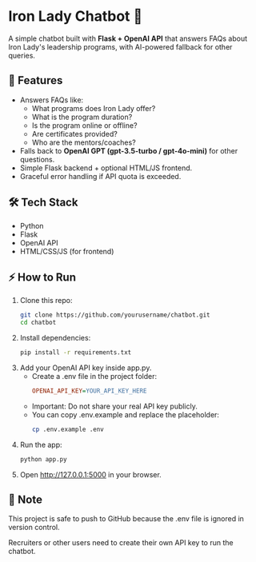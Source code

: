 # Iron Lady Chatbot 🤖

A simple chatbot built with **Flask + OpenAI API** that answers FAQs about Iron Lady's leadership programs, with AI-powered fallback for other queries.

## 🚀 Features
- Answers FAQs like:
  - What programs does Iron Lady offer?
  - What is the program duration?
  - Is the program online or offline?
  - Are certificates provided?
  - Who are the mentors/coaches?
- Falls back to **OpenAI GPT (gpt-3.5-turbo / gpt-4o-mini)** for other questions.
- Simple Flask backend + optional HTML/JS frontend.
- Graceful error handling if API quota is exceeded.

## 🛠️ Tech Stack
- Python
- Flask
- OpenAI API
- HTML/CSS/JS (for frontend)

## ⚡ How to Run
1. Clone this repo:
   ```bash
   git clone https://github.com/yourusername/chatbot.git
   cd chatbot
2. Install dependencies:
   ```bash
   pip install -r requirements.txt
3. Add your OpenAI API key inside app.py.
   - Create a .env file in the project folder:
     ```ini
     OPENAI_API_KEY=YOUR_API_KEY_HERE
   - Important: Do not share your real API key publicly.
   - You can copy .env.example and replace the placeholder:
     ```bash
     cp .env.example .env

5. Run the app:
   ```bash
   python app.py
6. Open http://127.0.0.1:5000 in your browser.

## 🔑 Note

This project is safe to push to GitHub because the .env file is ignored in version control.

Recruiters or other users need to create their own API key to run the chatbot.
 
